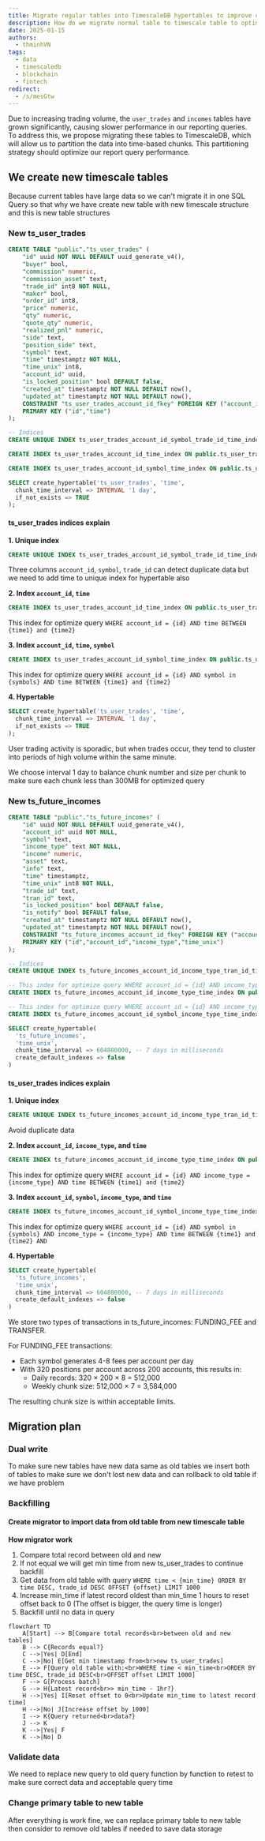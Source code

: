 ```yaml
---
title: Migrate regular tables into TimescaleDB hypertables to improve query performance
description: How do we migrate normal table to timescale table to optimized data storage
date: 2025-01-15
authors:
  - thminhVN
tags:
  - data
  - timescaledb
  - blockchain
  - fintech
redirect:
  - /s/mesGtw
---
```


Due to increasing trading volume, the `user_trades` and `incomes` tables have grown significantly, causing slower performance in our reporting queries. To address this, we propose migrating these tables to TimescaleDB, which will allow us to partition the data into time-based chunks. This partitioning strategy should optimize our report query performance.

## We create new timescale tables

Because current tables have large data so we can't migrate it in one SQL Query so that why we have create new table with new timescale structure and this is new table structures

### New ts_user_trades

```sql
CREATE TABLE "public"."ts_user_trades" (
    "id" uuid NOT NULL DEFAULT uuid_generate_v4(),
    "buyer" bool,
    "commission" numeric,
    "commission_asset" text,
    "trade_id" int8 NOT NULL,
    "maker" bool,
    "order_id" int8,
    "price" numeric,
    "qty" numeric,
    "quote_qty" numeric,
    "realized_pnl" numeric,
    "side" text,
    "position_side" text,
    "symbol" text,
    "time" timestamptz NOT NULL,
    "time_unix" int8,
    "account_id" uuid,
    "is_locked_position" bool DEFAULT false,
    "created_at" timestamptz NOT NULL DEFAULT now(),
    "updated_at" timestamptz NOT NULL DEFAULT now(),
    CONSTRAINT "ts_user_trades_account_id_fkey" FOREIGN KEY ("account_id") REFERENCES "public"."accounts"("id"),
    PRIMARY KEY ("id","time")
);

-- Indices
CREATE UNIQUE INDEX ts_user_trades_account_id_symbol_trade_id_time_index ON public.ts_user_trades USING btree (account_id, symbol, trade_id, "time");

CREATE INDEX ts_user_trades_account_id_time_index ON public.ts_user_trades USING btree (account_id, "time");

CREATE INDEX ts_user_trades_account_id_symbol_time_index ON public.ts_user_trades USING btree (account_id, symbol, "time");

SELECT create_hypertable('ts_user_trades', 'time',
  chunk_time_interval => INTERVAL '1 day',
  if_not_exists => TRUE
);
```

#### ts_user_trades indices explain

**1. Unique index**

```SQL
CREATE UNIQUE INDEX ts_user_trades_account_id_symbol_trade_id_time_index ON public.ts_user_trades USING btree (account_id, symbol, trade_id, "time");
```

Three columns `account_id`, `symbol`, `trade_id` can detect duplicate data but we need to add time to unique index for hypertable also

**2. Index `account_id`, `time`**

```sql
CREATE INDEX ts_user_trades_account_id_time_index ON public.ts_user_trades USING btree (account_id, "time");
```

This index for optimize query `WHERE account_id = {id} AND time BETWEEN {time1} and {time2}`

**3. Index `account_id`, `time`, `symbol`**

```sql
CREATE INDEX ts_user_trades_account_id_symbol_time_index ON public.ts_user_trades USING btree (account_id, symbol, "time");
```

This index for optimize query `WHERE account_id = {id} AND symbol in {symbols} AND time BETWEEN {time1} and {time2}`

**4. Hypertable**

```sql
SELECT create_hypertable('ts_user_trades', 'time',
  chunk_time_interval => INTERVAL '1 day',
  if_not_exists => TRUE
);
```

User trading activity is sporadic, but when trades occur, they tend to cluster into periods of high volume within the same minute.

We choose interval 1 day to balance chunk number and size per chunk to make sure each chunk less than 300MB for optimized query

### New ts_future_incomes

```sql
CREATE TABLE "public"."ts_future_incomes" (
    "id" uuid NOT NULL DEFAULT uuid_generate_v4(),
    "account_id" uuid NOT NULL,
    "symbol" text,
    "income_type" text NOT NULL,
    "income" numeric,
    "asset" text,
    "info" text,
    "time" timestamptz,
    "time_unix" int8 NOT NULL,
    "trade_id" text,
    "tran_id" text,
    "is_locked_position" bool DEFAULT false,
    "is_notify" bool DEFAULT false,
    "created_at" timestamptz NOT NULL DEFAULT now(),
    "updated_at" timestamptz NOT NULL DEFAULT now(),
    CONSTRAINT "ts_future_incomes_account_id_fkey" FOREIGN KEY ("account_id") REFERENCES "public"."accounts"("id"),
    PRIMARY KEY ("id","account_id","income_type","time_unix")
);

-- Indices
CREATE UNIQUE INDEX ts_future_incomes_account_id_income_type_tran_id_time_unix_inde ON public.ts_future_incomes USING btree (account_id, income_type, tran_id, time_unix);

-- This index for optimize query WHERE account_id = {id} AND income_type = {income_type} AND time BETWEEN {time1} and {time2}
CREATE INDEX ts_future_incomes_account_id_income_type_time_index ON public.ts_future_incomes USING btree (account_id, income_type, "time");

-- This index for optimize query WHERE account_id = {id} AND income_type = {income_type} AND time BETWEEN {time1} and {time2} and symbol = {symbol}
CREATE INDEX ts_future_incomes_account_id_symbol_income_type_time_index ON public.ts_future_incomes USING btree (account_id, symbol, income_type, "time");

SELECT create_hypertable(
  'ts_future_incomes',
  'time_unix',
  chunk_time_interval => 604800000, -- 7 days in milliseconds
  create_default_indexes => false
)
```

#### ts_user_trades indices explain

**1. Unique index**

```SQL
CREATE UNIQUE INDEX ts_future_incomes_account_id_income_type_tran_id_time_unix_inde ON public.ts_future_incomes USING btree (account_id, income_type, tran_id, time_unix);
```

Avoid duplicate data

**2. Index `account_id`, `income_type`, and `time`**

```sql
CREATE INDEX ts_future_incomes_account_id_income_type_time_index ON public.ts_future_incomes USING btree (account_id, income_type, "time");
```

This index for optimize query `WHERE account_id = {id} AND income_type = {income_type} AND time BETWEEN {time1} and {time2}`

**3. Index `account_id`, `symbol`, `income_type`, and `time`**

```sql
CREATE INDEX ts_future_incomes_account_id_symbol_income_type_time_index ON public.ts_future_incomes USING btree (account_id, symbol, income_type, "time");
```

This index for optimize query `WHERE account_id = {id} AND symbol in {symbols} AND income_type = {income_type} AND time BETWEEN {time1} and {time2} AND `

**4. Hypertable**

```sql
SELECT create_hypertable(
  'ts_future_incomes',
  'time_unix',
  chunk_time_interval => 604800000, -- 7 days in milliseconds
  create_default_indexes => false
)
```

We store two types of transactions in ts_future_incomes: FUNDING_FEE and TRANSFER.

For FUNDING_FEE transactions:

- Each symbol generates 4-8 fees per account per day
- With 320 positions per account across 200 accounts, this results in:
  - Daily records: 320 × 200 × 8 = 512,000
  - Weekly chunk size: 512,000 × 7 = 3,584,000

The resulting chunk size is within acceptable limits.

## Migration plan

### Dual write

To make sure new tables have new data same as old tables we insert both of tables to make sure we don't lost new data and can rollback to old table if we have problem

### Backfilling

#### Create migrator to import data from old table from new timescale table

**How migrator work**

1. Compare total record between old and new
2. If not equal we will get min time from new ts_user_trades to continue backfill
3. Get data from old table with query `WHERE time < {min_time} ORDER BY time DESC, trade_id DESC OFFSET {offset} LIMIT 1000`
4. Increase min_time if latest record oldest than min_time 1 hours to reset offset back to 0 (The offset is bigger, the query time is longer)
5. Backfill until no data in query

```mermaid
flowchart TD
    A[Start] --> B[Compare total records<br>between old and new tables]
    B --> C{Records equal?}
    C -->|Yes| D[End]
    C -->|No| E[Get min timestamp from<br>new ts_user_trades]
    E --> F[Query old table with:<br>WHERE time < min_time<br>ORDER BY time DESC, trade_id DESC<br>OFFSET offset LIMIT 1000]
    F --> G[Process batch]
    G --> H{Latest record<br>> min_time - 1hr?}
    H -->|Yes| I[Reset offset to 0<br>Update min_time to latest record time]
    H -->|No| J[Increase offset by 1000]
    I --> K{Query returned<br>data?}
    J --> K
    K -->|Yes| F
    K -->|No| D
```

### Validate data

We need to replace new query to old query function by function to retest to make sure correct data and acceptable query time

### Change primary table to new table

After everything is work fine, we can replace primary table to new table then consider to remove old tables if needed to save data storage
